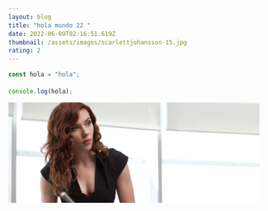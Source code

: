 ```yaml
---
layout: blog
title: "hola mundo 22 "
date: 2022-06-09T02:16:51.619Z
thumbnail: /assets/images/scarlettjohansson-15.jpg
rating: 2
---
```

```javascript
const hola = "hola";

console.log(hola);
```

![scarlet](/assets/images/scarlettjohansson-15.jpg "Mi escarlet")